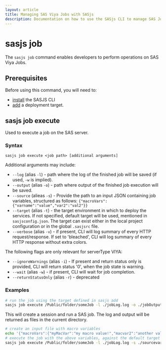 ```yaml
---
layout: article
title: Managing SAS Viya Jobs with SASjs
description: Documentation on how to use the SASjs CLI to manage SAS Jobs in Viya
---
```


# sasjs job

The `sasjs job` command enables developers to perform operations on SAS Viya Jobs.

## Prerequisites

Before using this command, you will need to:

- [install](/installation) the SASJS CLI
- [add](/add) a deployment target.

## sasjs job execute

Used to execute a job on the SAS server.

### Syntax

```
sasjs job execute <job path> [additional arguments]
```

Additional arguments may include:

- `--log` (alias `-l`) - path where the log of the finished job will be saved (if used, `-w` is implied).
- `--output` (alias `-o`) - path where output of the finished job execution will be saved.
- `--source` (alieas `-s`) - Provide the path to an input JSON containing job variables, structured as follows:  `{"macroVars":{"varname":"value","var2":"val2"}}`
- `--target` (alias `-t`) - the target environment in which to deploy the services. If not specified, default target will be used, mentioned in `sasjsconfig.json`. The target can exist either in the local project configuration or in the global `.sasjsrc` file.
- `--verbose` (alias `-v`) - if present, CLI will log summary of every HTTP request/response. If set to 'bleached', CLI will log summary of every HTTP response without extra colors.

The following flags are only relevant for serverType VIYA:

- `--ignoreWarnings` (alias `-i`) - If present and return status only is provided, CLI will return status '0', when the job state is warning.
- `--wait` (alias `-w`) - if present, CLI will wait for job completion.
- `--returnStatusOnly` (alias `-r`) - deprecated

### Examples

```bash
# run the job using the target defined in sasjs add
sasjs job execute /Public/folder/someJob -l ./jobLog.log -o ./jobOutput.json -t myTarget
```

This will create a session and run a SAS job. The log and output will be returned as files in the current directory.


```bash
# create an input file with macro variables
echo '{"macroVars":{"myMacVar":"my macro value!","macvar2":"another value"}}' > sourcevars.json
# execute the job with the above variables, against the default target
sasjs job execute /Public/folder/someJob -l ./jobLog.log -s ./sourcevars.json
```

